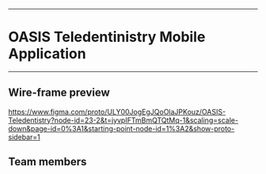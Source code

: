 ___
# OASIS Teledentinistry Mobile Application
___
## Wire-frame preview

https://www.figma.com/proto/ULY00JogEgJQoOlaJPKouz/OASIS-Teledentistry?node-id=23-2&t=jyvpIFTmBmQTQtMq-1&scaling=scale-down&page-id=0%3A1&starting-point-node-id=1%3A2&show-proto-sidebar=1

## Team members
